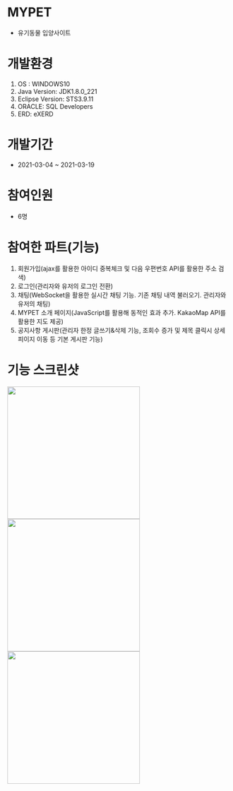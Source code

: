 # MYPET

* 유기동물 입양사이트

# 개발환경

1. OS : WINDOWS10
2. Java Version: JDK1.8.0_221
3. Eclipse Version: STS3.9.11
4. ORACLE: SQL Developers
5. ERD: eXERD

# 개발기간

* 2021-03-04 ~ 2021-03-19

# 참여인원
* 6명

# 참여한 파트(기능)

1. 회원가입(ajax를 활용한 아이디 중복체크 및 다음 우편번호 API를 활용한 주소 검색)
2. 로그인(관리자와 유저의 로그인 전환)
3. 채팅(WebSocket을 활용한 실시간 채팅 기능. 기존 채팅 내역 불러오기. 관리자와 유저의 채팅)
4. MYPET 소개 페이지(JavaScript를 활용해 동적인 효과 추가. KakaoMap API를 활용한 지도 제공)
5. 공지사항 게시판(관리자 한정 글쓰기&삭제 기능, 조회수 증가 및 제목 클릭시 상세피이지 이동 등 기본 게시판 기능)


# 기능 스크린샷
<img src="https://user-images.githubusercontent.com/77381499/113775003-049ebb00-9763-11eb-8901-13e51c980d25.png"  width="300"> <img src="https://user-images.githubusercontent.com/77381499/113774997-036d8e00-9763-11eb-9392-8576bee27a24.png"  width="300">
<img src="https://user-images.githubusercontent.com/77381499/113774999-04062480-9763-11eb-8bd7-9e7c681bf146.png"  width="300">
